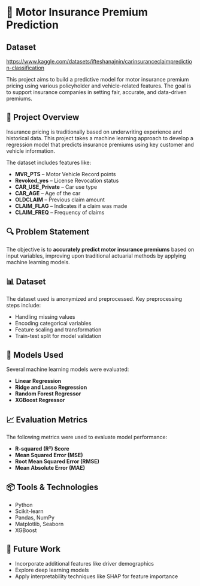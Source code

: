 # 🚗 Motor Insurance Premium Prediction


## Dataset
https://www.kaggle.com/datasets/ifteshanajnin/carinsuranceclaimprediction-classification

This project aims to build a predictive model for motor insurance premium pricing using various policyholder and vehicle-related features. The goal is to support insurance companies in setting fair, accurate, and data-driven premiums.

## 📌 Project Overview

Insurance pricing is traditionally based on underwriting experience and historical data. This project takes a machine learning approach to develop a regression model that predicts insurance premiums using key customer and vehicle information.

The dataset includes features like:
- **MVR_PTS** – Motor Vehicle Record points
- **Revoked_yes** – License Revocation status
- **CAR_USE_Private** – Car use type
- **CAR_AGE** – Age of the car
- **OLDCLAIM** – Previous claim amount
- **CLAIM_FLAG** – Indicates if a claim was made
- **CLAIM_FREQ** – Frequency of claims

## 🔍 Problem Statement

The objective is to **accurately predict motor insurance premiums** based on input variables, improving upon traditional actuarial methods by applying machine learning models.

## 📊 Dataset

The dataset used is anonymized and preprocessed. Key preprocessing steps include:
- Handling missing values
- Encoding categorical variables
- Feature scaling and transformation
- Train-test split for model validation

## 🧠 Models Used

Several machine learning models were evaluated:
- **Linear Regression**
- **Ridge and Lasso Regression**
- **Random Forest Regressor**
- **XGBoost Regressor**

## 📈 Evaluation Metrics

The following metrics were used to evaluate model performance:
- **R-squared (R²) Score**
- **Mean Squared Error (MSE)**
- **Root Mean Squared Error (RMSE)**
- **Mean Absolute Error (MAE)**

## 📦 Tools & Technologies

- Python
- Scikit-learn
- Pandas, NumPy
- Matplotlib, Seaborn
- XGBoost

## 🧾 Future Work

- Incorporate additional features like driver demographics
- Explore deep learning models
- Apply interpretability techniques like SHAP for feature importance
